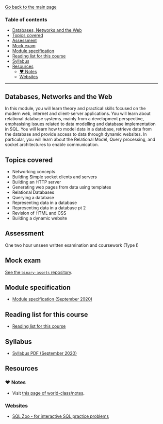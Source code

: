 [Go back to the main page](../../../README.md)

### Table of contents

- [Databases, Networks and the Web](#databases-networks-and-the-web)
- [Topics covered](#topics-covered)
- [Assessment](#assessment)
- [Mock exam](#mock-exam)
- [Module specification](#module-specification)
- [Reading list for this course](#reading-list-for-this-course)
- [Syllabus](#syllabus)
- [Resources](#resources)
  - [:heart: Notes](#heart-notes)
  - [Websites](#websites)

---

## Databases, Networks and the Web

In this module, you will learn theory and practical skills focused
on the modern web, internet and client-server applications. You will
learn about relational database systems, mainly from a development
perspective, emphasising issues related to data modelling and
database implementation in SQL. You will learn how to model data in a
database, retrieve data from the database and provide access to data
through dynamic websites. In particular, you will learn about the
Relational Model, Query processing, and socket architectures to enable
communication.

## Topics covered

- Networking concepts
- Building Simple socket clients and servers
- Building an HTTP server
- Generating web pages from data using templates
- Relational Databases
- Querying a database
- Representing data in a database
- Representing data in a database pt 2
- Revision of HTML and CSS
- Building a dynamic website

## Assessment

One two hour unseen written examination and coursework (Type I)

## Mock exam

[See the `binary-assets` repository](https://github.com/world-class/binary-assets/tree/master/modules/cm2040-dnw).

## Module specification

- [Module specification (September 2020)](https://github.com/world-class/binary-assets/blob/master/modules/module-specification/CM2040_DNW-Module-Spec.pdf)

## Reading list for this course

- [Reading list for this course](https://github.com/world-class/binary-assets/blob/master/modules/cm2040-dnw/CM2040_DNW-reading-list.pdf)

## Syllabus

- [Syllabus PDF (September 2020)](https://github.com/world-class/binary-assets/blob/master/modules/syllabi/Syllabus_CM2040_DNW.pdf)

## Resources

### :heart: Notes

- Visit [this page of world-class/notes](https://github.com/world-class/notes/tree/master/level-5/databases-networks-and-the-web).

### Websites

- [SQL Zoo - for interactive SQL practice problems](https://sqlzoo.net/)
